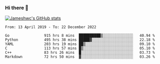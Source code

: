 ### Hi there 👋

[![Jameshwc's GitHub stats](https://github-readme-stats.vercel.app/api?username=jameshwc)](https://github.com/anuraghazra/github-readme-stats)

<!--START_SECTION:waka-->

```text
From: 13 April 2019 - To: 22 December 2022

Go                915 hrs 8 mins  ██████████▒░░░░░░░░░░░░░░   40.94 %
Python            495 hrs 38 mins █████▓░░░░░░░░░░░░░░░░░░░   22.18 %
YAML              203 hrs 19 mins ██▒░░░░░░░░░░░░░░░░░░░░░░   09.10 %
C                 113 hrs 57 mins █▒░░░░░░░░░░░░░░░░░░░░░░░   05.10 %
C++               83 hrs 26 mins  █░░░░░░░░░░░░░░░░░░░░░░░░   03.73 %
Markdown          72 hrs 50 mins  ▓░░░░░░░░░░░░░░░░░░░░░░░░   03.26 %
```

<!--END_SECTION:waka-->